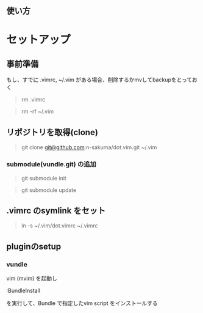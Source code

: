 使い方
---------------

# セットアップ

## 事前準備

もし、すでに .vimrc, ~/.vim がある場合、削除するかmvしてbackupをとっておく

> rm .vimrc

> rm -rf ~/.vim

## リポジトリを取得(clone)

> git clone git@github.com:n-sakuma/dot.vim.git ~/.vim


### submodule(vundle.git) の追加

> git submodule init

> git submodule update


## .vimrc のsymlink をセット

> ln -s ~/.vim/dot.vimrc ~/.vimrc


## pluginのsetup
### vundle 

vim (mvim) を起動し

:BundleInstall

を実行して、Bundle で指定したvim script をインストールする

